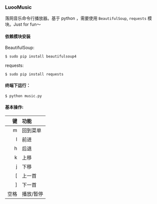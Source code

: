 ### LuooMusic 

落网音乐命令行播放器。基于 python ，需要使用 `BeautifulSoup`, `requests` 模块。Just for fun～

#### 依赖模块安装
BeautifulSoup:

`$ sudo pip install beautifulsoup4`

requests:

`$ sudo pip install requests`

#### 终端下运行：
`$ python music.py`

#### 基本操作:

键   | 功能
----:|:---------
m    | 回到菜单
l    | 前进
h    | 后退
k    | 上移
j    | 下移
[    | 上一首
]    | 下一首
空格	 | 播放/暂停
